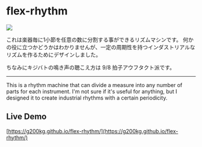 # flex-rhythm
![](https://g200kg.github.io/flex-rhythm/images/20250220_flex-rhythm.png)

これは楽器毎に1小節を任意の数に分割する事ができるリズムマシンです。
何かの役に立つかどうかはわかりませんが、一定の周期性を持つインダストリアルなリズムを作るためにデザインしました。

ちなみにキジバトの鳴き声の聴こえ方は 9/8 拍子アウフタクト派です。

---
This is a rhythm machine that can divide a measure into any number of parts for each instrument.
I'm not sure if it's useful for anything, but I designed it to create industrial rhythms with a certain periodicity.

## Live Demo

[https://g200kg.github.io/flex-rhythm/](https://g200kg.github.io/flex-rhythm/)

